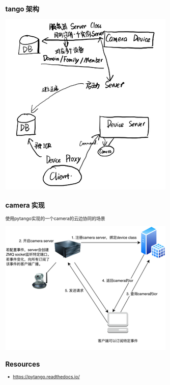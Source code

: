 
## tango 架构

![](img/jiagou.png)

## camera 实现

使用pytango实现的一个camera的云边协同的场景

![](img/demo1.png)

## Resources

- https://pytango.readthedocs.io/

